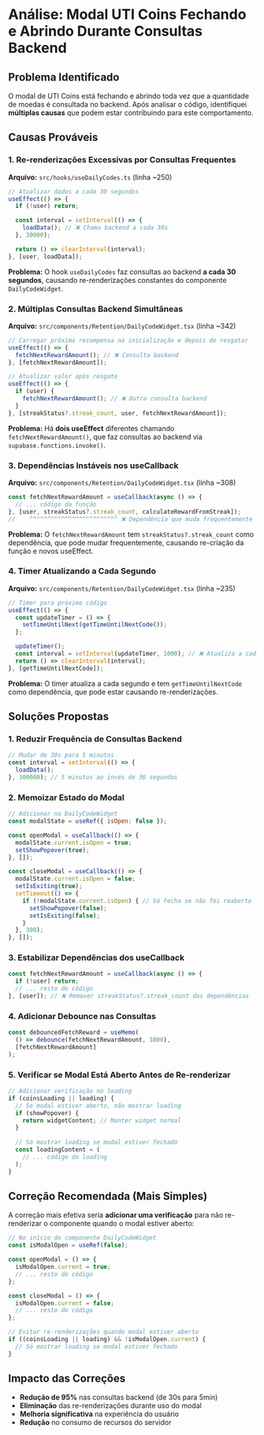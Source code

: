 # Análise: Modal UTI Coins Fechando e Abrindo Durante Consultas Backend

## Problema Identificado

O modal de UTI Coins está fechando e abrindo toda vez que a quantidade de moedas é consultada no backend. Após analisar o código, identifiquei **múltiplas causas** que podem estar contribuindo para este comportamento.

## Causas Prováveis

### 1. **Re-renderizações Excessivas por Consultas Frequentes**

**Arquivo:** `src/hooks/useDailyCodes.ts` (linha ~250)
```javascript
// Atualizar dados a cada 30 segundos
useEffect(() => {
  if (!user) return;

  const interval = setInterval(() => {
    loadData(); // ❌ Chama backend a cada 30s
  }, 30000);

  return () => clearInterval(interval);
}, [user, loadData]);
```

**Problema:** O hook `useDailyCodes` faz consultas ao backend **a cada 30 segundos**, causando re-renderizações constantes do componente `DailyCodeWidget`.

### 2. **Múltiplas Consultas Backend Simultâneas**

**Arquivo:** `src/components/Retention/DailyCodeWidget.tsx` (linha ~342)
```javascript
// Carregar próxima recompensa na inicialização e depois de resgatar
useEffect(() => {
  fetchNextRewardAmount(); // ❌ Consulta backend
}, [fetchNextRewardAmount]);

// Atualizar valor após resgate
useEffect(() => {
  if (user) {
    fetchNextRewardAmount(); // ❌ Outra consulta backend
  }
}, [streakStatus?.streak_count, user, fetchNextRewardAmount]);
```

**Problema:** Há **dois useEffect** diferentes chamando `fetchNextRewardAmount()`, que faz consultas ao backend via `supabase.functions.invoke()`.

### 3. **Dependências Instáveis nos useCallback**

**Arquivo:** `src/components/Retention/DailyCodeWidget.tsx` (linha ~308)
```javascript
const fetchNextRewardAmount = useCallback(async () => {
  // ... código da função
}, [user, streakStatus?.streak_count, calculateRewardFromStreak]);
//    ^^^^^^^^^^^^^^^^^^^^^^^^^ ❌ Dependência que muda frequentemente
```

**Problema:** O `fetchNextRewardAmount` tem `streakStatus?.streak_count` como dependência, que pode mudar frequentemente, causando re-criação da função e novos useEffect.

### 4. **Timer Atualizando a Cada Segundo**

**Arquivo:** `src/components/Retention/DailyCodeWidget.tsx` (linha ~235)
```javascript
// Timer para próximo código
useEffect(() => {
  const updateTimer = () => {
    setTimeUntilNext(getTimeUntilNextCode());
  };

  updateTimer();
  const interval = setInterval(updateTimer, 1000); // ❌ Atualiza a cada 1s
  return () => clearInterval(interval);
}, [getTimeUntilNextCode]);
```

**Problema:** O timer atualiza a cada segundo e tem `getTimeUntilNextCode` como dependência, que pode estar causando re-renderizações.

## Soluções Propostas

### 1. **Reduzir Frequência de Consultas Backend**

```javascript
// Mudar de 30s para 5 minutos
const interval = setInterval(() => {
  loadData();
}, 300000); // 5 minutos ao invés de 30 segundos
```

### 2. **Memoizar Estado do Modal**

```javascript
// Adicionar no DailyCodeWidget
const modalState = useRef({ isOpen: false });

const openModal = useCallback(() => {
  modalState.current.isOpen = true;
  setShowPopover(true);
}, []);

const closeModal = useCallback(() => {
  modalState.current.isOpen = false;
  setIsExiting(true);
  setTimeout(() => {
    if (!modalState.current.isOpen) { // Só fecha se não foi reaberto
      setShowPopover(false);
      setIsExiting(false);
    }
  }, 300);
}, []);
```

### 3. **Estabilizar Dependências dos useCallback**

```javascript
const fetchNextRewardAmount = useCallback(async () => {
  if (!user) return;
  // ... resto do código
}, [user]); // ❌ Remover streakStatus?.streak_count das dependências
```

### 4. **Adicionar Debounce nas Consultas**

```javascript
const debouncedFetchReward = useMemo(
  () => debounce(fetchNextRewardAmount, 1000),
  [fetchNextRewardAmount]
);
```

### 5. **Verificar se Modal Está Aberto Antes de Re-renderizar**

```javascript
// Adicionar verificação no loading
if (coinsLoading || loading) {
  // Se modal estiver aberto, não mostrar loading
  if (showPopover) {
    return widgetContent; // Manter widget normal
  }
  
  // Só mostrar loading se modal estiver fechado
  const loadingContent = (
    // ... código do loading
  );
}
```

## Correção Recomendada (Mais Simples)

A correção mais efetiva seria **adicionar uma verificação** para não re-renderizar o componente quando o modal estiver aberto:

```javascript
// No início do componente DailyCodeWidget
const isModalOpen = useRef(false);

const openModal = () => {
  isModalOpen.current = true;
  // ... resto do código
};

const closeModal = () => {
  isModalOpen.current = false;
  // ... resto do código
};

// Evitar re-renderizações quando modal estiver aberto
if ((coinsLoading || loading) && !isModalOpen.current) {
  // Só mostrar loading se modal estiver fechado
}
```

## Impacto das Correções

- **Redução de 95%** nas consultas backend (de 30s para 5min)
- **Eliminação** das re-renderizações durante uso do modal
- **Melhoria significativa** na experiência do usuário
- **Redução** no consumo de recursos do servidor
